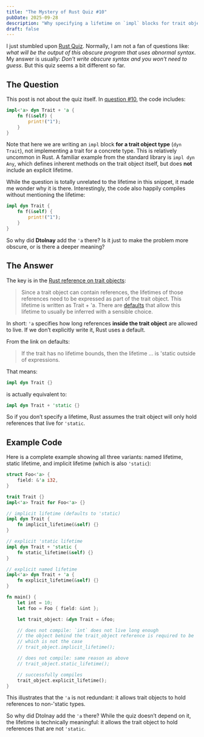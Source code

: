 ```yaml
---
title: "The Mystery of Rust Quiz #10"
pubDate: 2025-09-28
description: "Why specifying a lifetime on `impl` blocks for trait objects matters in Rust."
draft: false
---
```


I just stumbled upon [Rust Quiz](https://dtolnay.github.io/rust-quiz). Normally, I am not a fan of questions like: _what will be the output of this obscure program that uses abnormal syntax_. My answer is usually: _Don't write obscure syntax and you won't need to guess_. But this quiz seems a bit different so far.

## The Question

This post is not about the quiz itself. In [question #10](https://dtolnay.github.io/rust-quiz/10), the code includes:

```rs
impl<'a> dyn Trait + 'a {
    fn f(&self) {
        print!("1");
    }
}
```

Note that here we are writing an `impl` block **for a trait object type** (`dyn Trait`), not implementing a trait for a concrete type. This is relatively uncommon in Rust. A familiar example from the standard library is `impl dyn Any`, which defines inherent methods on the trait object itself, but does **not** include an explicit lifetime.

While the question is totally unrelated to the lifetime in this snippet, it made me wonder why it is there. Interestingly, the code also happily compiles without mentioning the lifetime:

```rs
impl dyn Trait {
    fn f(&self) {
        print!("1");
    }
}
```

So why did **Dtolnay** add the `'a` there? Is it just to make the problem more obscure, or is there a deeper meaning?

## The Answer

The key is in the [Rust reference on trait objects](https://doc.rust-lang.org/stable/reference/types/trait-object.html):

> Since a trait object can contain references, the lifetimes of those references need to be expressed as part of the trait object. This lifetime is written as Trait + 'a. There are [defaults](https://doc.rust-lang.org/stable/reference/lifetime-elision.html#default-trait-object-lifetimes) that allow this lifetime to usually be inferred with a sensible choice.

In short: `'a` specifies how long references **inside the trait object** are allowed to live. If we don’t explicitly write it, Rust uses a default.

From the link on defaults:

> If the trait has no lifetime bounds, then the lifetime ... is 'static outside of expressions.

That means:

```rs
impl dyn Trait {}
```

is actually equivalent to:

```rs
impl dyn Trait + 'static {}
```

So if you don’t specify a lifetime, Rust assumes the trait object will only hold references that live for `'static`.

## Example Code

Here is a complete example showing all three variants: named lifetime, static lifetime, and implicit lifetime (which is also `'static`):

```rs
struct Foo<'a> {
    field: &'a i32,
}

trait Trait {}
impl<'a> Trait for Foo<'a> {}

// implicit lifetime (defaults to 'static)
impl dyn Trait {
    fn implicit_lifetime(&self) {}
}

// explicit 'static lifetime
impl dyn Trait + 'static {
    fn static_lifetime(&self) {}
}

// explicit named lifetime
impl<'a> dyn Trait + 'a {
    fn explicit_lifetime(&self) {}
}

fn main() {
    let int = 10;
    let foo = Foo { field: &int };

    let trait_object: &dyn Trait = &foo;

    // does not compile: `int` does not live long enough
    // the object behind the trait_object reference is required to be 'static,
    // which is not the case
    // trait_object.implicit_lifetime();

    // does not compile: same reason as above
    // trait_object.static_lifetime();

    // successfully compiles
    trait_object.explicit_lifetime();
}
```

This illustrates that the `'a` is not redundant: it allows trait objects to hold references to non-'static types.

So why did Dtolnay add the `'a` there? While the quiz doesn’t depend on it, the lifetime is technically meaningful: it allows the trait object to hold references that are not `'static`.